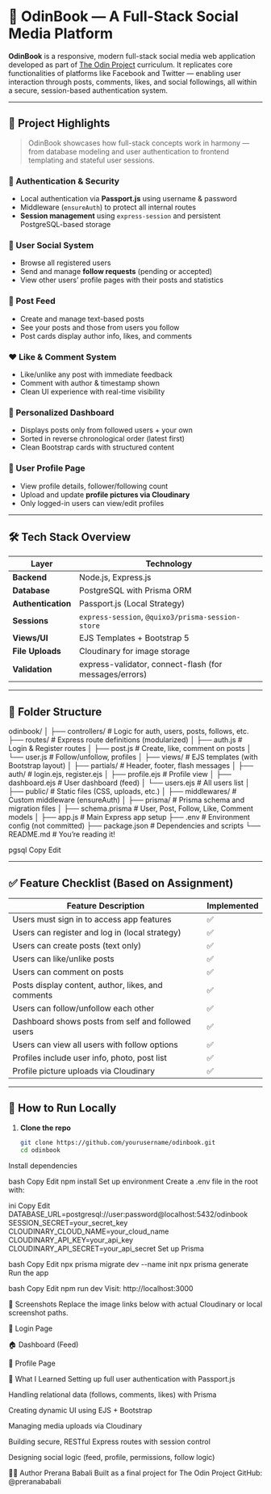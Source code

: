 # 📱 OdinBook — A Full-Stack Social Media Platform

**OdinBook** is a responsive, modern full-stack social media web application developed as part of [The Odin Project](https://www.theodinproject.com/) curriculum. It replicates core functionalities of platforms like Facebook and Twitter — enabling user interaction through posts, comments, likes, and social followings, all within a secure, session-based authentication system.

---

## 🚀 Project Highlights

> OdinBook showcases how full-stack concepts work in harmony — from database modeling and user authentication to frontend templating and stateful user sessions.

### 🔐 Authentication & Security
- Local authentication via **Passport.js** using username & password
- Middleware (`ensureAuth`) to protect all internal routes
- **Session management** using `express-session` and persistent PostgreSQL-based storage

### 👥 User Social System
- Browse all registered users
- Send and manage **follow requests** (pending or accepted)
- View other users’ profile pages with their posts and statistics

### 📝 Post Feed
- Create and manage text-based posts
- See your posts and those from users you follow
- Post cards display author info, likes, and comments

### ❤️ Like & Comment System
- Like/unlike any post with immediate feedback
- Comment with author & timestamp shown
- Clean UI experience with real-time visibility

### 🧾 Personalized Dashboard
- Displays posts only from followed users + your own
- Sorted in reverse chronological order (latest first)
- Clean Bootstrap cards with structured content

### 👤 User Profile Page
- View profile details, follower/following count
- Upload and update **profile pictures via Cloudinary**
- Only logged-in users can view/edit profiles

---

## 🛠️ Tech Stack Overview

| Layer             | Technology                                               |
|------------------|----------------------------------------------------------|
| **Backend**       | Node.js, Express.js                                     |
| **Database**      | PostgreSQL with Prisma ORM                              |
| **Authentication**| Passport.js (Local Strategy)                            |
| **Sessions**      | `express-session`, `@quixo3/prisma-session-store`       |
| **Views/UI**      | EJS Templates + Bootstrap 5                             |
| **File Uploads**  | Cloudinary for image storage                            |
| **Validation**    | express-validator, connect-flash (for messages/errors)  |

---

## 📁 Folder Structure

odinbook/
│
├── controllers/ # Logic for auth, users, posts, follows, etc.
├── routes/ # Express route definitions (modularized)
│ ├── auth.js # Login & Register routes
│ ├── post.js # Create, like, comment on posts
│ └── user.js # Follow/unfollow, profiles
│
├── views/ # EJS templates (with Bootstrap layout)
│ ├── partials/ # Header, footer, flash messages
│ ├── auth/ # login.ejs, register.ejs
│ ├── profile.ejs # Profile view
│ ├── dashboard.ejs # User dashboard (feed)
│ └── users.ejs # All users list
│
├── public/ # Static files (CSS, uploads, etc.)
│
├── middlewares/ # Custom middleware (ensureAuth)
│
├── prisma/ # Prisma schema and migration files
│ ├── schema.prisma # User, Post, Follow, Like, Comment models
│
├── app.js # Main Express app setup
├── .env # Environment config (not committed)
├── package.json # Dependencies and scripts
└── README.md # You’re reading it!

pgsql
Copy
Edit

---

## ✅ Feature Checklist (Based on Assignment)

| Feature Description                                         | Implemented |
|-------------------------------------------------------------|-------------|
| Users must sign in to access app features                   | ✅          |
| Users can register and log in (local strategy)              | ✅          |
| Users can create posts (text only)                          | ✅          |
| Users can like/unlike posts                                 | ✅          |
| Users can comment on posts                                  | ✅          |
| Posts display content, author, likes, and comments          | ✅          |
| Users can follow/unfollow each other                        | ✅          |
| Dashboard shows posts from self and followed users          | ✅          |
| Users can view all users with follow options                | ✅          |
| Profiles include user info, photo, post list                | ✅          |
| Profile picture uploads via Cloudinary                      | ✅          |

---

## 🧪 How to Run Locally

1. **Clone the repo**
   ```bash
   git clone https://github.com/yourusername/odinbook.git
   cd odinbook
Install dependencies

bash
Copy
Edit
npm install
Set up environment
Create a .env file in the root with:

ini
Copy
Edit
DATABASE_URL=postgresql://user:password@localhost:5432/odinbook
SESSION_SECRET=your_secret_key
CLOUDINARY_CLOUD_NAME=your_cloud_name
CLOUDINARY_API_KEY=your_api_key
CLOUDINARY_API_SECRET=your_api_secret
Set up Prisma

bash
Copy
Edit
npx prisma migrate dev --name init
npx prisma generate
Run the app

bash
Copy
Edit
npm run dev
Visit: http://localhost:3000

📸 Screenshots
Replace the image links below with actual Cloudinary or local screenshot paths.

🔐 Login Page

🏠 Dashboard (Feed)

👤 Profile Page

🧠 What I Learned
Setting up full user authentication with Passport.js

Handling relational data (follows, comments, likes) with Prisma

Creating dynamic UI using EJS + Bootstrap

Managing media uploads via Cloudinary

Building secure, RESTful Express routes with session control

Designing social logic (feed, profile, permissions, follow logic)

🧑‍💻 Author
Prerana Babali
Built as a final project for The Odin Project
GitHub: @preranababali
